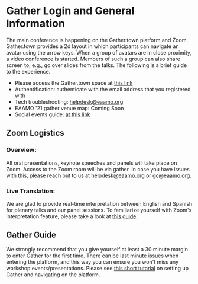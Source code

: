 # Gather Login and General Information

The main conference is happening on the Gather.town platform and Zoom. Gather.town provides a 2d layout in which participants can navigate an avatar using the arrow keys. When a group of avatars are in close proximity, a video conference is started. Members of such a group can also share screen to, e.g., go over slides from the talks. The following is a brief guide to the experience.

- Please access the Gather.town space at [this link](https://gather.town/app/8ZCK5ITC73SgbtQE/eaamo-2021)
- Authentification: authenticate with the email address that you registered with
- Tech troubleshooting: helpdesk@eaamo.org
- EAAMO '21 gather venue map: Coming Soon
- Social events guide: [at this link](https://eaamo.org/virtualvenue/EAAMO21Socials.pdf)


## Zoom Logistics

### Overview:

All oral presentations, keynote speeches and panels will take place on Zoom. Access to the Zoom room will be via gather. In case you have issues with this, please reach out to us at helpdesk@eaamo.org or gc@eaamo.org.


### Live Translation:

We are glad to provide real-time interpretation between English and Spanish for plenary talks and our panel sessions. To familiarize yourself with Zoom's interpretation feature, please take a look at [this guide](https://support.zoom.us/hc/en-us/articles/360034919791-Language-interpretation-in-meetings-and-webinars#:~:text=Interpreters%20and%20attendees%20will%20now,audio%20which%20they%20can%20translate.).

## Gather Guide

We strongly recommend that you give yourself at least a 30 minute margin to enter Gather for the first time. There can be last minute issues when entering the platform, and this way you can ensure you won't miss any workshop events/presentations. Please see [this short tutorial](https://www.youtube.com/watch?v=Dx15vYO-IMk) on setting up Gather and navigating on the platform.

